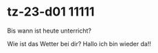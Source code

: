 # tz-23-d01 11111

Bis wann ist heute unterricht?

Wie ist das Wetter bei dir?
Hallo ich bin wieder da!!